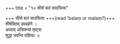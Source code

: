 +++
title = "१० सीसे बलं सादयित्वा"

+++
सीसे बलं सादयित्वा +++(read 'balaṃ or malaṃ?)+++  
शीर्षक्तिम् उपबर्हणे ।  
अव्याम् असिक्न्यां मृष्ट्वा  
शुद्धा भवन्ति यज्ञियाः ॥